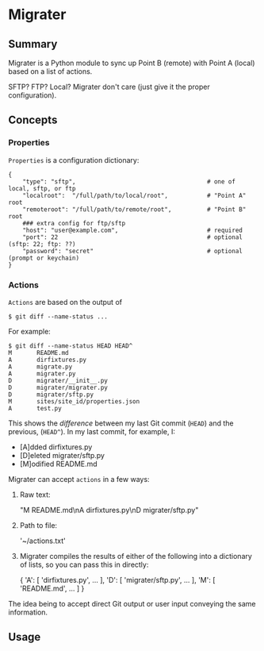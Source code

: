 Migrater
========================

Summary
-------
Migrater is a Python module to sync up Point B (remote) with Point A (local) based on a list of actions. 

SFTP? FTP? Local? Migrater don't care (just give it the proper configuration).

Concepts
--------

### Properties
`Properties` is a configuration dictionary: 

	{
		"type": "sftp",										# one of local, sftp, or ftp
		"localroot":  "/full/path/to/local/root",			# "Point A" root
		"remoteroot": "/full/path/to/remote/root",			# "Point B" root
		### extra config for ftp/sftp
		"host": "user@example.com",							# required
		"port": 22											# optional (sftp: 22; ftp: ??)
		"password": "secret"								# optional (prompt or keychain)
	}

### Actions
`Actions` are based on the output of 

	$ git diff --name-status ...

For example:

	$ git diff --name-status HEAD HEAD^
	M       README.md
	A       dirfixtures.py
	A       migrate.py
	A       migrater.py
	D       migrater/__init__.py
	D       migrater/migrater.py
	D       migrater/sftp.py
	M       sites/site_id/properties.json
	A       test.py

This shows the *difference* between my last Git commit (`HEAD`) and the previous, (`HEAD^`). In my last commit, for example, I: 

* [A]dded dirfixtures.py
* [D]eleted migrater/sftp.py
* [M]odified README.md

Migrater can accept `actions` in a few ways:

1. Raw text: 

	"M README.md\nA dirfixtures.py\nD migrater/sftp.py"

2. Path to file:

	'~/actions.txt'

3. Migrater compiles the results of either of the following into a dictionary of lists, so you can pass this in directly:


	{
		'A': [ 'dirfixtures.py', ... ],
		'D': [ 'migrater/sftp.py', ... ],
		'M': [ 'README.md', ... ]
	}

The idea being to accept direct Git output or user input conveying the same information. 

Usage
-----














